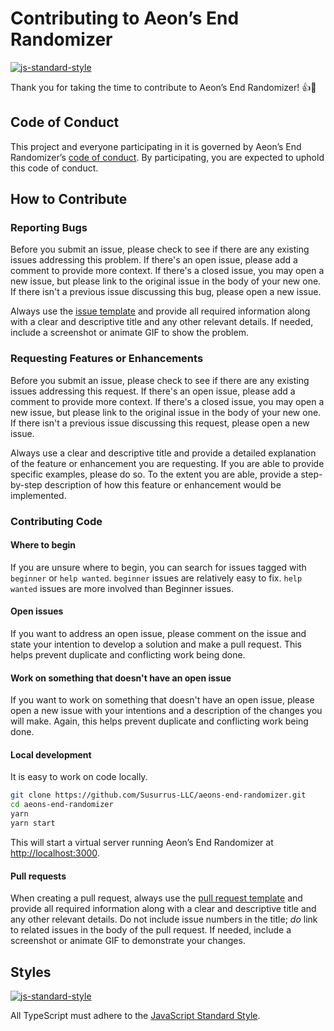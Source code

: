 # Contributing to Aeon’s End Randomizer

[![js-standard-style](https://img.shields.io/badge/code%20style-standard-brightgreen.svg)](http://standardjs.com)

Thank you for taking the time to contribute to Aeon’s End Randomizer! :+1::tada:

## Code of Conduct

This project and everyone participating in it is governed by Aeon’s End Randomizer’s [code of conduct](https://github.com/Susurrus-LLC/aeons-end-randomizer/blob/master/.github/CODE_OF_CONDUCT.md). By participating, you are expected to uphold this code of conduct.

## How to Contribute

### Reporting Bugs

Before you submit an issue, please check to see if there are any existing issues addressing this problem. If there's an open issue, please add a comment to provide more context. If there's a closed issue, you may open a new issue, but please link to the original issue in the body of your new one. If there isn't a previous issue discussing this bug, please open a new issue.

Always use the [issue template](https://github.com/Susurrus-LLC/aeons-end-randomizer/blob/master/.github/ISSUE_TEMPLATE/bug_report.md) and provide all required information along with a clear and descriptive title and any other relevant details. If needed, include a screenshot or animate GIF to show the problem.

### Requesting Features or Enhancements

Before you submit an issue, please check to see if there are any existing issues addressing this request. If there's an open issue, please add a comment to provide more context. If there's a closed issue, you may open a new issue, but please link to the original issue in the body of your new one. If there isn't a previous issue discussing this request, please open a new issue.

Always use a clear and descriptive title and provide a detailed explanation of the feature or enhancement you are requesting. If you are able to provide specific examples, please do so. To the extent you are able, provide a step-by-step description of how this feature or enhancement would be implemented.

### Contributing Code

#### Where to begin

If you are unsure where to begin, you can search for issues tagged with `beginner` or `help wanted`. `beginner` issues are relatively easy to fix. `help wanted` issues are more involved than Beginner issues.

#### Open issues

If you want to address an open issue, please comment on the issue and state your intention to develop a solution and make a pull request. This helps prevent duplicate and conflicting work being done.

#### Work on something that doesn't have an open issue

If you want to work on something that doesn't have an open issue, please open a new issue with your intentions and a description of the changes you will make. Again, this helps prevent duplicate and conflicting work being done.

#### Local development

It is easy to work on code locally.

```bash
git clone https://github.com/Susurrus-LLC/aeons-end-randomizer.git
cd aeons-end-randomizer
yarn
yarn start
```

This will start a virtual server running Aeon’s End Randomizer at [http://localhost:3000](http://localhost:3000).

#### Pull requests

When creating a pull request, always use the [pull request template](https://github.com/Susurrus-LLC/aeons-end-randomizer/blob/master/.github/PULL_REQUEST_TEMPLATE/pull_request_template.md) and provide all required information along with a clear and descriptive title and any other relevant details. Do not include issue numbers in the title; *do* link to related issues in the body of the pull request. If needed, include a screenshot or animate GIF to demonstrate your changes.

## Styles

[![js-standard-style](https://cdn.rawgit.com/feross/standard/master/badge.svg)](http://standardjs.com)

All TypeScript must adhere to the [JavaScript Standard Style](https://standardjs.com/).
